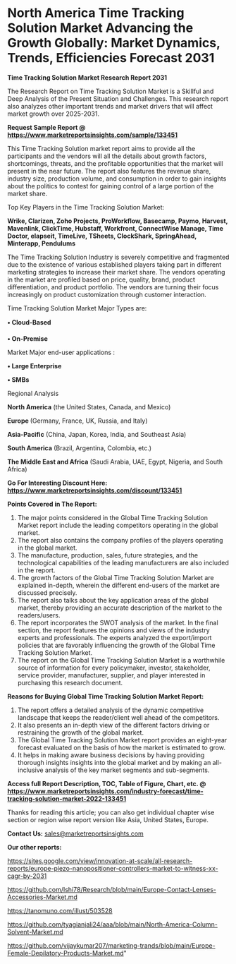 # North America Time Tracking Solution Market Advancing the Growth Globally: Market Dynamics, Trends, Efficiencies Forecast 2031

<strong>Time Tracking Solution Market Research Report 2031</strong>

The Research Report on Time Tracking Solution Market is a Skillful and Deep Analysis of the Present Situation and Challenges. This research report also analyzes other important trends and market drivers that will affect market growth over 2025-2031.

<strong>Request Sample Report @ <a href=https://www.marketreportsinsights.com/sample/133451>https://www.marketreportsinsights.com/sample/133451</a></strong>

This Time Tracking Solution market report aims to provide all the participants and the vendors will all the details about growth factors, shortcomings, threats, and the profitable opportunities that the market will present in the near future. The report also features the revenue share, industry size, production volume, and consumption in order to gain insights about the politics to contest for gaining control of a large portion of the market share.

Top Key Players in the Time Tracking Solution Market:

<strong>Wrike, Clarizen, Zoho Projects, ProWorkflow, Basecamp, Paymo, Harvest, Mavenlink, ClickTime, Hubstaff, Workfront, ConnectWise Manage, Time Doctor, elapseit, TimeLive, TSheets, ClockShark, SpringAhead, Minterapp, Pendulums</strong>

The Time Tracking Solution Industry is severely competitive and fragmented due to the existence of various established players taking part in different marketing strategies to increase their market share. The vendors operating in the market are profiled based on price, quality, brand, product differentiation, and product portfolio. The vendors are turning their focus increasingly on product customization through customer interaction.

Time Tracking Solution Market Major Types are:

<strong>• Cloud-Based

• On-Premise</strong>

Market Major end-user applications :

<strong>• Large Enterprise

• SMBs</strong>

Regional Analysis

</u><strong><b>North America</b></strong> (the United States, Canada, and Mexico)

<strong><b>Europe </b></strong>(Germany, France, UK, Russia, and Italy)

<strong><b>Asia-Pacific</b></strong> (China, Japan, Korea, India, and Southeast Asia)

<strong><b>South America</b></strong> (Brazil, Argentina, Colombia, etc.)

<strong><b>The Middle East and Africa</b></strong> (Saudi Arabia, UAE, Egypt, Nigeria, and South Africa)

<strong>Go For Interesting Discount Here: <a href=https://www.marketreportsinsights.com/discount/133451>https://www.marketreportsinsights.com/discount/133451</a></strong>

<strong>Points Covered in The Report:</strong>
<ol>
  <li>The major points considered in the Global Time Tracking Solution Market report include the leading competitors operating in the global market.</li>
  <li>The report also contains the company profiles of the players operating in the global market.</li>
  <li>The manufacture, production, sales, future strategies, and the technological capabilities of the leading manufacturers are also included in the report.</li>
  <li>The growth factors of the Global Time Tracking Solution Market are explained in-depth, wherein the different end-users of the market are discussed precisely.</li>
  <li>The report also talks about the key application areas of the global market, thereby providing an accurate description of the market to the readers/users.</li>
  <li>The report incorporates the SWOT analysis of the market. In the final section, the report features the opinions and views of the industry experts and professionals. The experts analyzed the export/import policies that are favorably influencing the growth of the Global Time Tracking Solution Market.</li>
  <li>The report on the Global Time Tracking Solution Market is a worthwhile source of information for every policymaker, investor, stakeholder, service provider, manufacturer, supplier, and player interested in purchasing this research document.</li>
</ol>
<strong>Reasons for Buying Global Time Tracking Solution Market Report:</strong>

<ol>
  <li>The report offers a detailed analysis of the dynamic competitive landscape that keeps the reader/client well ahead of the competitors.</li>
  <li>It also presents an in-depth view of the different factors driving or restraining the growth of the global market.</li>
  <li>The Global Time Tracking Solution Market report provides an eight-year forecast evaluated on the basis of how the market is estimated to grow.</li>
  <li>It helps in making aware business decisions by having providing thorough insights insights into the global market and by making an all-inclusive analysis of the key market segments and sub-segments.</li>
</ol>
<strong>Access full Report Description, TOC, Table of Figure, Chart, etc. @ <a href=https://www.marketreportsinsights.com/industry-forecast/time-tracking-solution-market-2022-133451>https://www.marketreportsinsights.com/industry-forecast/time-tracking-solution-market-2022-133451</a></strong>


Thanks for reading this article; you can also get individual chapter wise section or region wise report version like Asia, United States, Europe.

<strong>Contact Us:</strong>
sales@marketreportsinsights.com

<strong>Our other reports:</strong>

<a href=https://sites.google.com/view/innovation-at-scale/all-research-reports/europe-piezo-nanopositioner-controllers-market-to-witness-xx-cagr-by-2031>https://sites.google.com/view/innovation-at-scale/all-research-reports/europe-piezo-nanopositioner-controllers-market-to-witness-xx-cagr-by-2031</a>

<a href=https://github.com/Ishi78/Research/blob/main/Europe-Contact-Lenses-Accessories-Market.md>https://github.com/Ishi78/Research/blob/main/Europe-Contact-Lenses-Accessories-Market.md</a>

<a href=https://tanomuno.com/illust/503528>https://tanomuno.com/illust/503528</a>

<a href=https://github.com/tyagianjali24/aaa/blob/main/North-America-Column-Solvent-Market.md>https://github.com/tyagianjali24/aaa/blob/main/North-America-Column-Solvent-Market.md</a>

<a href=https://github.com/vijaykumar207/marketing-trands/blob/main/Europe-Female-Depilatory-Products-Market.md>https://github.com/vijaykumar207/marketing-trands/blob/main/Europe-Female-Depilatory-Products-Market.md</a>"
